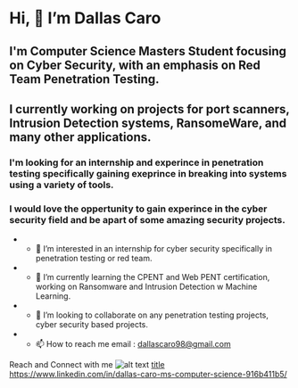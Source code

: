 # Hi, 👋 I’m Dallas Caro 

## I'm Computer Science Masters Student focusing on Cyber Security, with an emphasis on Red Team Penetration Testing.
## I currently working on projects for port scanners, Intrusion Detection systems, RansomeWare, and many other applications.
### I'm looking for an internship and experince in penetration testing specifically gaining exeprince in breaking into systems using a variety of tools.
### I would love the oppertunity to gain experince in the cyber security field and be apart of some amazing security projects. 
- * 👀 I’m interested in an internship for cyber security specifically in penetration testing or red team.
- * 🌱 I’m currently learning the CPENT and Web PENT certification, working on Ransomware and Intrusion Detection w Machine Learning. 
- * 💞️ I’m looking to collaborate on any penetration testing projects, cyber security based projects. 
- * 📫 How to reach me email : dallascaro98@gmail.com

Reach and Connect with me 
![alt text](image.jpg)
[title](https://www.example.com)
https://www.linkedin.com/in/dallas-caro-ms-computer-science-916b411b5/
